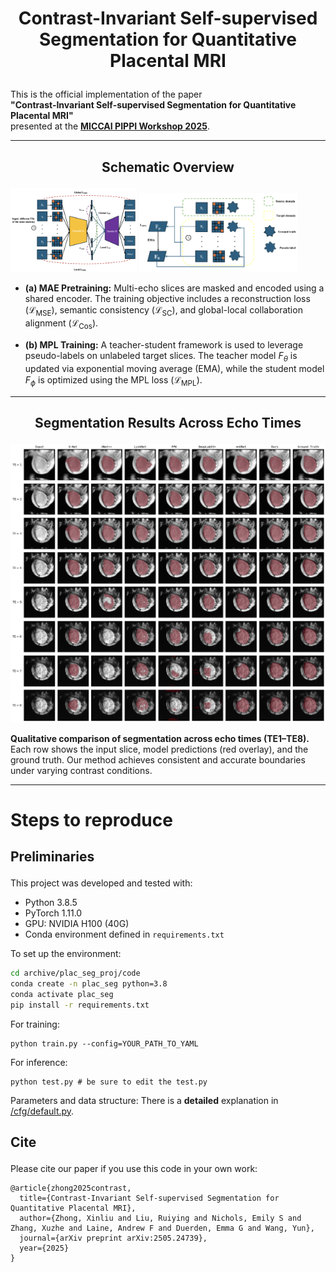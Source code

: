 # <p align="center">Contrast-Invariant Self-supervised Segmentation for Quantitative Placental MRI</p>

This is the official implementation of the paper  
**"Contrast-Invariant Self-supervised Segmentation for Quantitative Placental MRI"**  
presented at the [**MICCAI PIPPI Workshop 2025**](https://arxiv.org/abs/2505.24739).

---

## <p align="center"> Schematic Overview</p>

<p float="left">
  <img src="https://github.com/ygritte723/coninv-MRI/blob/master/images/semantic_mae_architecture.png" width="40%" />
  <img src="https://github.com/ygritte723/coninv-MRI/blob/master/images/semantic_mpl_architecture.png" width="50%" />
</p>

- **(a) MAE Pretraining:** Multi-echo slices are masked and encoded using a shared encoder. The training objective includes a reconstruction loss ($\mathcal{L}_{\text{MSE}}$), semantic consistency ($\mathcal{L}_{\text{SC}}$), and global-local collaboration alignment ($\mathcal{L}_{\text{Cos}}$).

- **(b) MPL Training:** A teacher-student framework is used to leverage pseudo-labels on unlabeled target slices. The teacher model $F_\theta$ is updated via exponential moving average (EMA), while the student model $F_\phi$ is optimized using the MPL loss ($\mathcal{L}_{\text{MPL}}$).
---

## <p align="center"> Segmentation Results Across Echo Times</p>

![](https://github.com/ygritte723/coninv-MRI/blob/master/images/comparison_1.png)

**Qualitative comparison of segmentation across echo times (TE1–TE8).**  
Each row shows the input slice, model predictions (red overlay), and the ground truth.  Our method achieves consistent and accurate boundaries under varying contrast conditions.

---


# <p> Steps to reproduce</p>


## <p>  Preliminaries  </p> 

This project was developed and tested with:

- Python 3.8.5  
- PyTorch 1.11.0  
- GPU: NVIDIA H100 (40G)  
- Conda environment defined in `requirements.txt`

To set up the environment:

```bash
cd archive/plac_seg_proj/code
conda create -n plac_seg python=3.8
conda activate plac_seg
pip install -r requirements.txt
```


For training: 
    
```
python train.py --config=YOUR_PATH_TO_YAML
```


For inference: 

```
python test.py # be sure to edit the test.py
```

Parameters and data structure: 
There is a **detailed** explanation in [/cfg/default.py](https://github.com/ygritte723/coninv-MRI/blob/master/cfg/default.py).


## <p> Cite </p>
Please cite our paper if you use this code in your own work:<br>

    @article{zhong2025contrast,
      title={Contrast-Invariant Self-supervised Segmentation for Quantitative Placental MRI},
      author={Zhong, Xinliu and Liu, Ruiying and Nichols, Emily S and Zhang, Xuzhe and Laine, Andrew F and Duerden, Emma G and Wang, Yun},
      journal={arXiv preprint arXiv:2505.24739},
      year={2025}
    }




